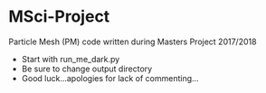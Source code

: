 # MSci-Project
Particle Mesh (PM) code written during Masters Project 2017/2018


- Start with run_me_dark.py
- Be sure to change output directory
- Good luck...apologies for lack of commenting...
